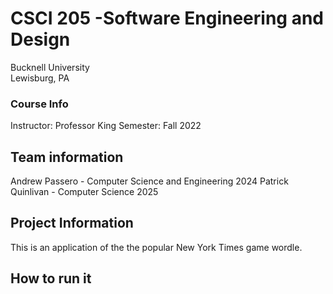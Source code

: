 # CSCI 205 -Software Engineering and Design
Bucknell University  
Lewisburg, PA

### Course Info
Instructor: Professor King
Semester: Fall 2022

## Team information
Andrew Passero - Computer Science and Engineering 2024
Patrick Quinlivan - Computer Science 2025

## Project Information
This is an application of the the popular New York Times game 
wordle. 

## How to run it 


